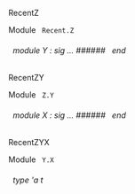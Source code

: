 RecentZ

 Module `` Recent.Z`` 
<a id="module-Y"></a>
###### &nbsp; module Y : sig ... ###### &nbsp; end


RecentZY

 Module `` Z.Y`` 
<a id="module-X"></a>
###### &nbsp; module X : sig ... ###### &nbsp; end


RecentZYX

 Module `` Y.X`` 
<a id="type-t"></a>
###### &nbsp; type 'a t

